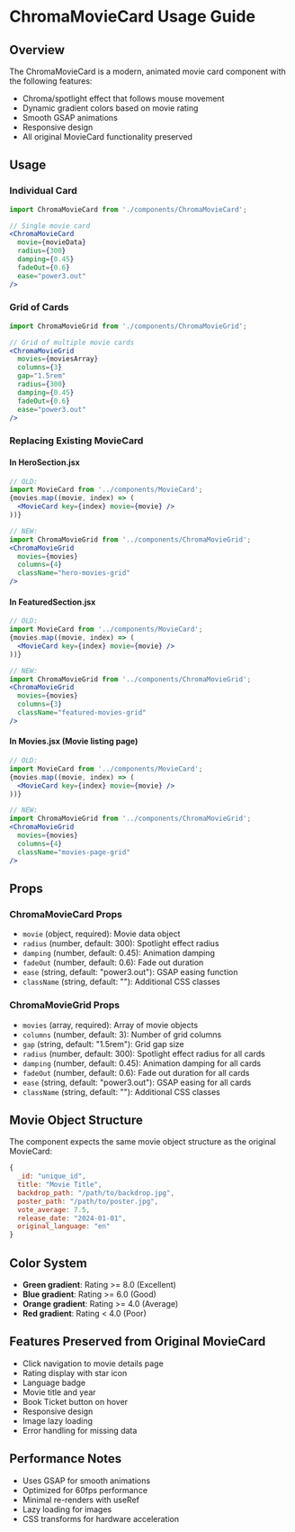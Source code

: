 # ChromaMovieCard Usage Guide

## Overview
The ChromaMovieCard is a modern, animated movie card component with the following features:
- Chroma/spotlight effect that follows mouse movement
- Dynamic gradient colors based on movie rating
- Smooth GSAP animations
- Responsive design
- All original MovieCard functionality preserved

## Usage

### Individual Card
```jsx
import ChromaMovieCard from './components/ChromaMovieCard';

// Single movie card
<ChromaMovieCard 
  movie={movieData}
  radius={300}
  damping={0.45}
  fadeOut={0.6}
  ease="power3.out"
/>
```

### Grid of Cards
```jsx
import ChromaMovieGrid from './components/ChromaMovieGrid';

// Grid of multiple movie cards
<ChromaMovieGrid 
  movies={moviesArray}
  columns={3}
  gap="1.5rem"
  radius={300}
  damping={0.45}
  fadeOut={0.6}
  ease="power3.out"
/>
```

### Replacing Existing MovieCard

#### In HeroSection.jsx
```jsx
// OLD:
import MovieCard from '../components/MovieCard';
{movies.map((movie, index) => (
  <MovieCard key={index} movie={movie} />
))}

// NEW:
import ChromaMovieGrid from '../components/ChromaMovieGrid';
<ChromaMovieGrid 
  movies={movies}
  columns={4}
  className="hero-movies-grid"
/>
```

#### In FeaturedSection.jsx
```jsx
// OLD:
import MovieCard from '../components/MovieCard';
{movies.map((movie, index) => (
  <MovieCard key={index} movie={movie} />
))}

// NEW:
import ChromaMovieGrid from '../components/ChromaMovieGrid';
<ChromaMovieGrid 
  movies={movies}
  columns={3}
  className="featured-movies-grid"
/>
```

#### In Movies.jsx (Movie listing page)
```jsx
// OLD:
import MovieCard from '../components/MovieCard';
{movies.map((movie, index) => (
  <MovieCard key={index} movie={movie} />
))}

// NEW:
import ChromaMovieGrid from '../components/ChromaMovieGrid';
<ChromaMovieGrid 
  movies={movies}
  columns={4}
  className="movies-page-grid"
/>
```

## Props

### ChromaMovieCard Props
- `movie` (object, required): Movie data object
- `radius` (number, default: 300): Spotlight effect radius
- `damping` (number, default: 0.45): Animation damping
- `fadeOut` (number, default: 0.6): Fade out duration
- `ease` (string, default: "power3.out"): GSAP easing function
- `className` (string, default: ""): Additional CSS classes

### ChromaMovieGrid Props
- `movies` (array, required): Array of movie objects
- `columns` (number, default: 3): Number of grid columns
- `gap` (string, default: "1.5rem"): Grid gap size
- `radius` (number, default: 300): Spotlight effect radius for all cards
- `damping` (number, default: 0.45): Animation damping for all cards
- `fadeOut` (number, default: 0.6): Fade out duration for all cards
- `ease` (string, default: "power3.out"): GSAP easing for all cards
- `className` (string, default: ""): Additional CSS classes

## Movie Object Structure
The component expects the same movie object structure as the original MovieCard:
```javascript
{
  _id: "unique_id",
  title: "Movie Title",
  backdrop_path: "/path/to/backdrop.jpg",
  poster_path: "/path/to/poster.jpg",
  vote_average: 7.5,
  release_date: "2024-01-01",
  original_language: "en"
}
```

## Color System
- **Green gradient**: Rating >= 8.0 (Excellent)
- **Blue gradient**: Rating >= 6.0 (Good)
- **Orange gradient**: Rating >= 4.0 (Average)
- **Red gradient**: Rating < 4.0 (Poor)

## Features Preserved from Original MovieCard
- Click navigation to movie details page
- Rating display with star icon
- Language badge
- Movie title and year
- Book Ticket button on hover
- Responsive design
- Image lazy loading
- Error handling for missing data

## Performance Notes
- Uses GSAP for smooth animations
- Optimized for 60fps performance
- Minimal re-renders with useRef
- Lazy loading for images
- CSS transforms for hardware acceleration
